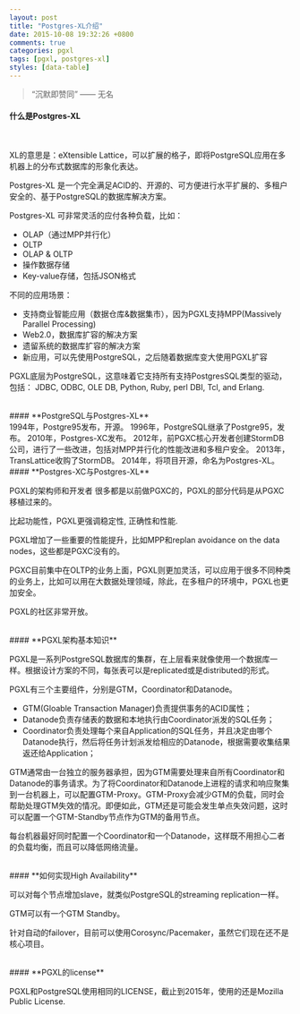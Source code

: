 ```yaml
---
layout: post
title: "Postgres-XL介绍"
date: 2015-10-08 19:32:26 +0800
comments: true
categories: pgxl
tags: [pgxl, postgres-xl]
styles: [data-table]
---
```



> “沉默即赞同” —— 无名


#### **什么是Postgres-XL**
<br>

XL的意思是：eXtensible Lattice，可以扩展的格子，即将PostgreSQL应用在多机器上的分布式数据库的形象化表达。

Postgres-XL 是一个完全满足ACID的、开源的、可方便进行水平扩展的、多租户安全的、基于PostgreSQL的数据库解决方案。

Postgres-XL 可非常灵活的应付各种负载，比如：

* OLAP（通过MPP并行化）
* OLTP
* OLAP & OLTP
* 操作数据存储
* Key-value存储，包括JSON格式


不同的应用场景：

* 支持商业智能应用（数据仓库&数据集市），因为PGXL支持MPP(Massively Parallel Processing)
* Web2.0，数据库扩容的解决方案
* 遗留系统的数据库扩容的解决方案
* 新应用，可以先使用PostgreSQL，之后随着数据库变大使用PGXL扩容


PGXL底层为PostgreSQL，这意味着它支持所有支持PostgresSQL类型的驱动，包括： JDBC, ODBC, OLE DB, Python, Ruby, perl DBI, Tcl, and Erlang.


<br>
#### **PostgreSQL与Postgres-XL**
<br>
1994年，Postgre95发布，开源。
1996年，PostgreSQL继承了Postgre95，发布。
2010年，Postgres-XC发布。
2012年，前PGXC核心开发者创建StormDB公司，进行了一些改进，包括对MPP并行化的性能改进和多租户安全。
2013年，TransLattice收购了StormDB。
2014年，将项目开源，命名为Postgres-XL。

<br>
#### **Postgres-XC与Postgres-XL**
<br>

PGXL的架构师和开发者	很多都是以前做PGXC的，PGXL的部分代码是从PGXC移植过来的。

比起功能性，PGXL更强调稳定性, 正确性和性能. 

PGXL增加了一些重要的性能提升，比如MPP和replan avoidance on the data nodes，这些都是PGXC没有的。

PGXC目前集中在OLTP的业务上面，PGXL则更加灵活，可以应用于很多不同种类的业务上，比如可以用在大数据处理领域，除此，在多租户的环境中，PGXL也更加安全。

PGXL的社区非常开放。

<br>
#### **PGXL架构基本知识**
<br>

PGXL是一系列PostgreSQL数据库的集群，在上层看来就像使用一个数据库一样。根据设计方案的不同，每张表可以是replicated或是distributed的形式。

PGXL有三个主要组件，分别是GTM，Coordinator和Datanode。

* GTM(Gloable Transaction Manager)负责提供事务的ACID属性；
* Datanode负责存储表的数据和本地执行由Coordinator派发的SQL任务；
* Coordinator负责处理每个来自Application的SQL任务，并且决定由哪个Datanode执行，然后将任务计划派发给相应的Datanode，根据需要收集结果返还给Application；

GTM通常由一台独立的服务器承担，因为GTM需要处理来自所有Coordinator和Datanode的事务请求。为了将Coordinator和Datanode上进程的请求和响应聚集到一台机器上，可以配置GTM-Proxy。GTM-Proxy会减少GTM的负载，同时会帮助处理GTM失效的情况。即便如此，GTM还是可能会发生单点失效问题，这时可以配置一个GTM-Standby节点作为GTM的备用节点。

每台机器最好同时配置一个Coordinator和一个Datanode，这样既不用担心二者的负载均衡，而且可以降低网络流量。

<br>
#### **如何实现High Availability**
<br>

可以对每个节点增加slave，就类似PostgreSQL的streaming replication一样。

GTM可以有一个GTM Standby。

针对自动的failover，目前可以使用Corosync/Pacemaker，虽然它们现在还不是核心项目。

<br>
#### **PGXL的license**
<br>

PGXL和PostgreSQL使用相同的LICENSE，截止到2015年，使用的还是Mozilla Public License.

